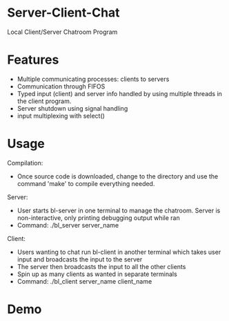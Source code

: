 # Server-Client-Chat

Local Client/Server Chatroom Program

# Features

  - Multiple communicating processes: clients to servers
  - Communication through FIFOS
  - Typed input (client) and server info handled by using multiple threads in the client program.
  - Server shutdown using signal handling
  - input multiplexing with select()

# Usage

Compilation:
  - Once source code is downloaded, change to the directory and use the command 'make' to compile everything needed.
  
Server:
  - User starts bl-server in one terminal to manage the chatroom. Server is non-interactive, only printing debugging output while ran
  - Command: ./bl_server server_name

Client:
  - Users wanting to chat run bl-client in another terminal which takes user input and broadcasts the input to the server
  - The server then broadcasts the input to all the other clients
  - Spin up as many clients as wanted in separate terminals
  - Command: ./bl_client server_name client_name
  
# Demo







